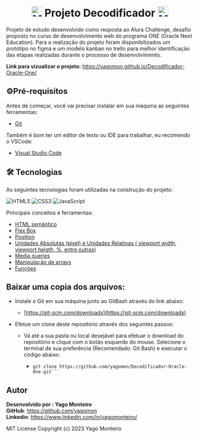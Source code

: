 <h1 align="center"><img  src="https://pbs.twimg.com/profile_images/1597421774676828165/m-BUQtop_400x400.jpg" alt="Minha Figura" width="28px"> Projeto Decodificador <img  src="https://pbs.twimg.com/profile_images/1597421774676828165/m-BUQtop_400x400.jpg" alt="Minha Figura" width="28px"></h1>

Projeto de estudo desenvolvido como resposta ao Alura Challenge, desafio  proposto no curso de desenvolvimento web do programa ONE (Oracle Next Education).  Para a realização do projeto foram disponibilizados um protótipo no figma e um modelo kanban no trello para melhor identificação das etapas realizadas durante o processo de desenvolvimento.

**Link para vizualizar o  projeto:**
https://yagomon.github.io/Decodificador-Oracle-One/             
                    
## ⚙️Pré-requisitos

Antes de começar, você vai precisar instalar em sua máquina as seguintes ferramentas:
- [Git](https://git-scm.com)

Também é bom ter um editor de texto ou IDE para trabalhar, eu recomendo o VSCode:
 - [Visual Studio Code](https://code.visualstudio.com/)



## 🛠 Tecnologias

As seguintes tecnologias foram utilizadas na construção do projeto:

![HTML5](https://camo.githubusercontent.com/49fbb99f92674cc6825349b154b65aaf4064aec465d61e8e1f9fb99da3d922a1/68747470733a2f2f696d672e736869656c64732e696f2f62616467652f68746d6c352d2532334533344632362e7376673f7374796c653d666f722d7468652d6261646765266c6f676f3d68746d6c35266c6f676f436f6c6f723d7768697465) ![CSS3](https://camo.githubusercontent.com/e6b67b27998fca3bccf4c0ee479fc8f9de09d91f389cccfbe6cb1e29c10cfbd7/68747470733a2f2f696d672e736869656c64732e696f2f62616467652f637373332d2532333135373242362e7376673f7374796c653d666f722d7468652d6261646765266c6f676f3d63737333266c6f676f436f6c6f723d7768697465) ![JavaScript](https://camo.githubusercontent.com/aeddc848275a1ffce386dc81c04541654ca07b2c43bbb8ad251085c962672aea/68747470733a2f2f696d672e736869656c64732e696f2f62616467652f6a6176617363726970742d2532333332333333302e7376673f7374796c653d666f722d7468652d6261646765266c6f676f3d6a617661736372697074266c6f676f436f6c6f723d253233463744463145)

Principais conceitos e ferramentas:
- [HTML semântico](https://www.freecodecamp.org/portuguese/news/elementos-semanticos-do-html5-explicados/)
-   [Flex Box](https://developer.mozilla.org/pt-BR/docs/Learn/CSS/CSS_layout/Flexbox)
-   [Position](https://developer.mozilla.org/en-US/docs/Web/CSS/position)
-   [Unidades Absolutas (pixel) e Unidades Relativas ( viewport width, viewport heigth,  %, entre outras)](https://www.alura.com.br/artigos/guia-de-unidades-no-css)
-   [Media queries](https://developer.mozilla.org/pt-BR/docs/Web/CSS/CSS_media_queries/Using_media_queries)
- [Manipulação de arrays](https://developer.mozilla.org/pt-BR/docs/Web/JavaScript/Reference/Global_Objects/Array)
- [Funções](https://developer.mozilla.org/pt-BR/docs/Web/JavaScript/Guide/Functions)



## Baixar uma copia dos arquivos:

-   Instale o Git em sua máquina junto ao GitBash através do link abaixo:
    -   [https://git-scm.com/downloads](https://git-scm.com/downloads)
    
-   Efetue um clone deste repositório através dos seguintes passos:
    -   Vá até a sua pasta ou local desejável para efetuar o download do repositório e clique com o botão esquerdo do mouse. Selecione o terminal de sua preferência (Recomendado: Git Bash) e executar o código abaixo:
	    -   ```gitbash
	    	git clone https://github.com/yagomon/Decodificador-Oracle-One.git```
## Autor

**Desenvolvido por : Yago Monteiro**<br>
**GitHub**: https://github.com/yagomon<br>
**Linkedin**: https://www.linkedin.com/in/yagomonteiro/

MIT License
Copyright (c) 2023 Yago Monteiro
